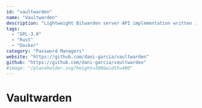 ```yaml
---
id: "vaultwarden"
name: "Vaultwarden"
description: "Lightweight Bitwarden server API implementation written in Rust."
tags:
  - "GPL-3.0"
  - "Rust"
  - "Docker"
category: "Password Managers"
website: "https://github.com/dani-garcia/vaultwarden"
github: "https://github.com/dani-garcia/vaultwarden"
#image: "/placeholder.svg?height=300&width=400"
---
```


# Vaultwarden

